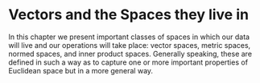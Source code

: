 # Vectors and the Spaces they live in

In this chapter we present important classes of spaces in which our data will live and our operations will take place: 
vector spaces, metric spaces, normed spaces, and inner product spaces.
Generally speaking, these are defined in such a way as to capture one or more important properties of Euclidean space but in a more general way.



<!---
## Motivation
## Vector spaces
## Metric spaces
## Normed spaces
## Inner product spaces
## Trace and determinant
## Rank and nullity
## The four fundamental subspaces
## The matrix inverse
## The adjoint of a matrix
## The conjugate of a matrix
## The conjugate transpose of a matrix
## The Hermitian of a matrix
## Transposition    
## Symmetric matrices
## Orthogonal matrices
## Linear transformations
## Eigenvalues and eigenvectors
## Singular value decomposition (SVD)
## The Moore-Penrose pseudoinverse
## The QR decomposition
## The LU decomposition
## The Cholesky decomposition
## The Schur decomposition
## The Jordan decomposition
## The spectral theorem
## Positive definite matrices
## Positive semidefinite matrices
## The matrix exponential
## The matrix logarithm
## The matrix square root
## The matrix sine and cosine
## The matrix sign function
## The matrix hyperbolic sine and cosine
## The matrix hyperbolic tangent
--->

```{tableofcontents}
```
